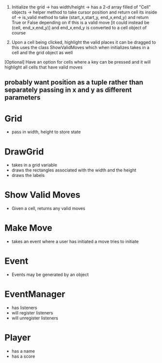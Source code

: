 
1. Initialize the grid
 -> has width/height
 -> has a 2-d array filled of "Cell" objects
 -> helper method to take cursor position and return
    cell its inside of
 -> is_valid method to take (start_x,start_y, end_x,end_y)
   and return True or False depending on if this is a valid move
    [it could instead be (cell, end_x,end_y)] and end_x,end_y
    is converted to a cell object of course


2. Upon a cell being clicked, highlight the valid places it can be dragged to
this uses the class ShowValidMoves which when initializes takes in a cell and the grid object as well

[Optional] Have an option for cells where a key can be pressed 
and it will highlight all cells that have valid moves







probably want position as a tuple rather than
separately passing in x and y as different parameters
------------------------------------------------------------------------------------
# Grid 

* pass in width, height to store state 

# DrawGrid 

* takes in a grid variable
* draws the rectangles associated with the width and the height
* draws the labels

# Show Valid Moves

* Given a cell, returns any valid moves


# Make Move

* takes an event where a user has initiated a move tries to initiate 

# Event 

* Events may be generated by an object

# EventManager

* has listeners
* will register listeners
* will unregister listeners

# Player

* has a name
* has a score
